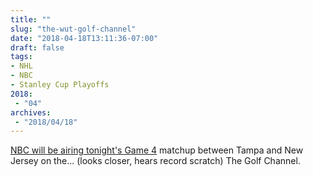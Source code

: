 ```yaml
---
title: ""
slug: "the-wut-golf-channel"
date: "2018-04-18T13:11:36-07:00"
draft: false
tags:
- NHL
- NBC
- Stanley Cup Playoffs
2018:
 - "04"
archives:
 - "2018/04/18"
---
```


[NBC will be airing tonight's Game 4][url-ref] matchup between Tampa and New Jersey on the... (looks closer, hears record scratch) The Golf Channel.

[url-ref]: https://twitter.com/NHL/status/986666729471401985
